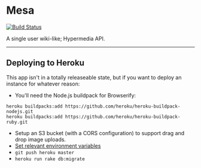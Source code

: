 # Mesa

[![Build Status](https://travis-ci.org/dzucconi/mesa.svg?branch=master)](https://travis-ci.org/dzucconi/mesa)

A single user wiki-like; Hypermedia API.

----

## Deploying to Heroku

This app isn't in a totally releaseable state, but if you want to deploy an instance for whatever reason:

* You'll need the Node.js buildpack for Browserify:

```
heroku buildpacks:add https://github.com/heroku/heroku-buildpack-nodejs.git
heroku buildpacks:add https://github.com/heroku/heroku-buildpack-ruby.git
```

* Setup an S3 bucket (with a CORS configuration) to support drag and drop image uploads.
* [Set relevant environment variables](https://github.com/dzucconi/mesa/blob/master/.env.sample)
* `git push heroku master`
* `heroku run rake db:migrate`

